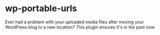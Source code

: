 # wp-portable-urls
Ever had a problem with your uploaded media files after moving your WordPress blog to a new location? This plugin ensures it's in the past now.
